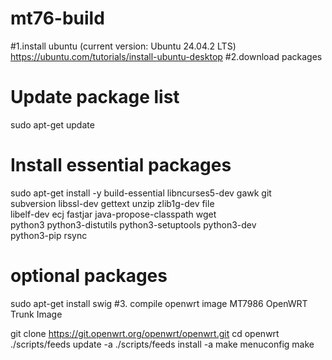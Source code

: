 # mt76-build


#1.install ubuntu (current version: Ubuntu 24.04.2 LTS) https://ubuntu.com/tutorials/install-ubuntu-desktop
#2.download packages 
# Update package list
sudo apt-get update
 
# Install essential packages
sudo apt-get install -y build-essential libncurses5-dev gawk git \
    subversion libssl-dev gettext unzip zlib1g-dev file \
    libelf-dev ecj fastjar java-propose-classpath wget \
    python3 python3-distutils python3-setuptools python3-dev \
    python3-pip rsync
 
# optional packages
sudo apt-get install swig
#3. compile openwrt image MT7986 OpenWRT Trunk Image

git clone https://git.openwrt.org/openwrt/openwrt.git
cd openwrt
./scripts/feeds update -a
./scripts/feeds install -a
make menuconfig
make
